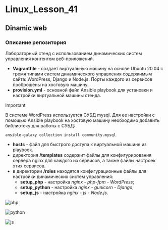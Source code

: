 # Linux_Lesson_41
## Dinamic web
### Описание репозитория
Лабораторный стенд с использованием динамических систем управления контентом веб-приложений.

- **Vagrantfile** - создает виртуальную машину на основе Ubuntu 20.04 с тремя типами систем динамического управления содержимым сайта: WordPress, Django и Node.js. Порты каждого из сервисов проброшены на хостовую машину.
- **provision.yml** - основной файл Ansible playbook для установки и настройки виртуальной машины стенда.
> [!IMPORTANT]
> В системе WordPress используется СУБД mysql. Для ее настройки с помощью Ansible playbook на хостовую машину необходимо добавить библиотеку для работы с СУБД:
> 
    ansible-galaxy collection install community.mysql
- **hosts** - файл для быстрого доступа к виртуальной машине из playbook.
- директория **/templates** содержит файлы для конфигурирования сервера nginx для каждого из сервисов, а также файлы настроек этих сервисов.
- в директории **/roles** находятся конфигурационные файлы для настройки динамических систем управления:
    - **setup_php** - настройка *nginx - php-fpm - WordPress*;
    - **setup_python** - настройка *nginx - gunicorn - Django*;
    - **setup_js** - настройка *nginx - js - Node.js*.

![php](https://github.com/darknetworm/Linux_Lesson_41/assets/82410807/a85080e5-7a6f-42b6-a7a6-02b0a4ea80dc)

![python](https://github.com/darknetworm/Linux_Lesson_41/assets/82410807/79e5fdb9-bc61-4858-ae7a-125a72e5a5ef)

![js](https://github.com/darknetworm/Linux_Lesson_41/assets/82410807/09b3ac4c-e6af-4064-b7c7-14343008b0b0)
